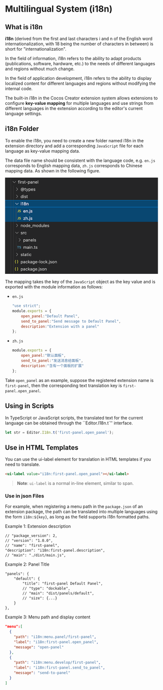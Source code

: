 # Multilingual System (i18n)

## What is i18n

**i18n** (derived from the first and last characters i and n of the English word internationalization, with 18 being the number of characters in between) is short for "internationalization".

In the field of information, i18n refers to the ability to adapt products (publications, software, hardware, etc.) to the needs of different languages and regions without much change.

In the field of application development, i18n refers to the ability to display localized content for different languages and regions without modifying the internal code.

The built-in i18n in the Cocos Creator extension system allows extensions to configure **key-value mapping** for multiple languages and use strings from different languages in the extension according to the editor's current language settings.

## i18n Folder

To enable the i18n, you need to create a new folder named i18n in the extension directory and add a corresponding `JavaScript` file for each language as key-value mapping data.

The data file name should be consistent with the language code, e.g. `en.js` corresponds to English mapping data, `zh.js` corresponds to Chinese mapping data. As shown in the following figure.

![i18n-folder](./image/i18n-folder.png)

The mapping takes the key of the `JavaScript` object as the key value and is exported with the module information as follows:

- `en.js`

  ```javascript
  "use strict";
  module.exports = {
      open_panel:"Default Panel",
      send_to_panel:"Send message to Default Panel",
      description:"Extension with a panel"
  };
  ```

- `zh.js`

  ```javascript
  module.exports = {
      open_panel:"默认面板",
      send_to_panel:"发送消息给面板",
      description:"含有一个面板的扩展"
  };
  ```

Take `open_panel` as an example, suppose the registered extension name is `first-panel`, then the corresponding text translation key is `first-panel.open_panel`.

## Using in Scripts

In TypeScript or JavaScript scripts, the translated text for the current language can be obtained through the ``Editor.I18n.t`'' interface.

```typescript
let str = Editor.I18n.t('first-panel.open_panel');
```

## Use in HTML Templates

You can use the ui-label element for translation in HTML templates if you need to translate.

```html
<ui-label value="i18n:first-panel.open_panel"></ui-label>
```

> **Note**: `ui-label` is a normal in-line element, similar to span.

### Use in json Files

For example, when registering a menu path in the `package.json` of an extension package, the path can be translated into multiple languages using the form `i18n:${key}`, as long as the field supports i18n formatted paths.

Example 1: Extension description

```json5
// "package_version": 2,
// "version": "1.0.0",
// "name": "first-panel",
"description": "i18n:first-panel.description",
// "main": "./dist/main.js",
```

Example 2: Panel Title

```json5
"panels": {
    "default": {
        "title": "first-panel Default Panel",
        // "type": "dockable",
        // "main": "dist/panels/default",
        // "size": {...}
    }
},
```

Example 3: Menu path and display content

```json
"menu":[
  {
    "path": "i18n:menu.panel/first-panel",
    "label": "i18n:first-panel.open_panel",
    "message": "open-panel"
  },
  {
    "path": "i18n:menu.develop/first-panel",
    "label": "i18n:first-panel.send_to_panel",
    "message": "send-to-panel"
  }
]
```
